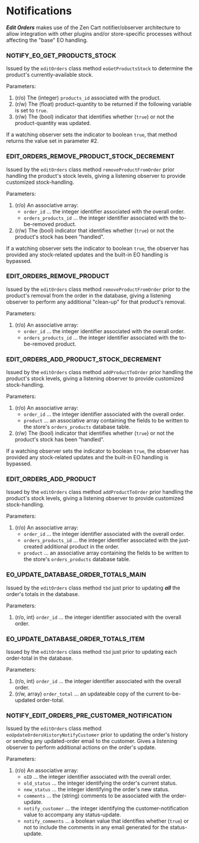 # Notifications

***Edit Orders*** makes use of the Zen Cart notifier/observer architecture to allow integration with other plugins and/or store-specific processes without affecting the "base" EO handling.

### NOTIFY_EO_GET_PRODUCTS_STOCK

Issued by the `editOrders` class method `eoGetProductsStock` to determine the product's currently-available stock.

Parameters:

1. (r/o) The (integer) `products_id` associated with the product.
1. (r/w) The (float) product-quantity to be returned if the following variable is set to `true`.
1. (r/w) The (bool) indicator that identifies whether (`true`) or not the product-quantity was updated.

If a watching observer sets the indicator to boolean `true`, that method returns the value set in parameter #2.

### EDIT_ORDERS_REMOVE_PRODUCT_STOCK_DECREMENT

Issued by the `editOrders` class method `removeProductFromOrder` prior handling the product's stock levels, giving a listening observer to provide customized stock-handling.

Parameters:

1. (r/o) An associative array:
	- `order_id` ... the integer identifier associated with the overall order.
	- `orders_products_id` ... the integer identifier associated with the to-be-removed product.
1. (r/w) The (bool) indicator that identifies whether (`true`) or not the product's stock has been "handled".

If a watching observer sets the indicator to boolean `true`, the observer has provided any stock-related updates  and the built-in EO handling is bypassed.

### EDIT_ORDERS_REMOVE_PRODUCT

Issued by the `editOrders` class method `removeProductFromOrder` prior to the product's removal from the order in the database, giving a listening observer to perform any additional "clean-up" for that product's removal.

Parameters:

1. (r/o) An associative array:
	- `order_id` ... the integer identifier associated with the overall order.
	- `orders_products_id` ... the integer identifier associated with the to-be-removed product.

### EDIT_ORDERS_ADD_PRODUCT_STOCK_DECREMENT

Issued by the `editOrders` class method `addProductToOrder` prior handling the product's stock levels, giving a listening observer to provide customized stock-handling.

Parameters:

1. (r/o) An associative array:
	- `order_id` ... the integer identifier associated with the overall order.
	- `product` ... an associative array containing the fields to be written to the store's `orders_products` database table.
1. (r/w) The (bool) indicator that identifies whether (`true`) or not the product's stock has been "handled".

If a watching observer sets the indicator to boolean `true`, the observer has provided any stock-related updates  and the built-in EO handling is bypassed.

### EDIT_ORDERS_ADD_PRODUCT

Issued by the `editOrders` class method `addProductToOrder` prior handling the product's stock levels, giving a listening observer to provide customized stock-handling.

Parameters:

1. (r/o) An associative array:
	- `order_id` ... the integer identifier associated with the overall order.
	- `orders_products_id` ... the integer identifier associated with the just-created additional product in the order.
	- `product` ... an associative array containing the fields to be written to the store's `orders_products` database table.

### EO_UPDATE_DATABASE_ORDER_TOTALS_MAIN

Issued by the `editOrders` class method `tbd` just prior to updating ***all*** the order's totals in the database.

Parameters:

1. (r/o, int) `order_id` ... the integer identifier associated with the overall order.


### EO_UPDATE_DATABASE_ORDER_TOTALS_ITEM

Issued by the `editOrders` class method `tbd` just prior to updating each order-total in the database.

Parameters:

1. (r/o, int) `order_id` ... the integer identifier associated with the overall order.
2. (r/w, array) `order_total` ... an updateable copy of the current to-be-updated order-total.


### NOTIFY_EDIT_ORDERS_PRE_CUSTOMER_NOTIFICATION

Issued by the `editOrders` class method `eoUpdateOrdersHistoryNotifyCustomer` prior to updating the order's history or sending any updated-order email to the customer.  Gives a listening observer to perform additional actions on the order's update.

Parameters:

1. (r/o) An associative array:
    - `oID` ... the integer identifier associated with the overall order.
    - `old_status` ... the integer identifying the order's current status.
    - `new_status` ... the integer identifying the order's new status.
    - `comments` ... the (string) comments to be associated with the order-update.
    - `notify_customer` ... the integer identifying the customer-notification value to accompany any status-update.
    - `notify_comments` ... a boolean value that identifies whether (`true`) or not to include the comments in any email generated for the status-update.

